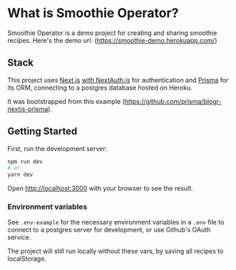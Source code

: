 # What is Smoothie Operator?

Smoothie Operator is a demo project for creating and sharing smoothie recipes. Here's the demo url: (https://smoothie-demo.herokuapp.com/)

## Stack

This project uses [Next.js](https://github.com/vercel/next.js) [with NextAuth.js](https://github.com/nextauthjs/next-auth) for authentication and [Prisma](https://github.com/prisma/prisma) for its ORM, connecting to a postgres database hosted on Heroku.

It was bootstrapped from this example (https://github.com/prisma/blogr-nextjs-prisma).

## Getting Started

First, run the development server:

```bash
npm run dev
# or
yarn dev
```

Open [http://localhost:3000](http://localhost:3000) with your browser to see the result.

### Environment variables

See `.env-example` for the necessary environment variables in a `.env` file to connect to a postgres server for development, or use Github's OAuth service.

The project will still run locally without these vars, by saving all recipes to localStorage.
